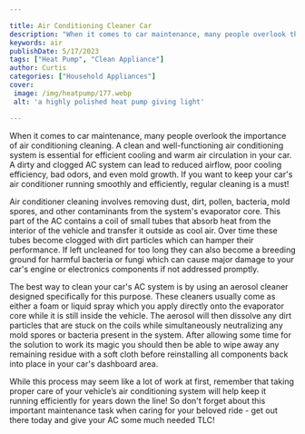```yaml
---

title: Air Conditioning Cleaner Car
description: "When it comes to car maintenance, many people overlook the importance of air conditioning cleaning. A clean and well-functioning a...keep reading to learn"
keywords: air
publishDate: 5/17/2023
tags: ["Heat Pump", "Clean Appliance"]
author: Curtis
categories: ["Household Appliances"]
cover: 
 image: /img/heatpump/177.webp
 alt: 'a highly polished heat pump giving light'

---
```


When it comes to car maintenance, many people overlook the importance of air conditioning cleaning. A clean and well-functioning air conditioning system is essential for efficient cooling and warm air circulation in your car. A dirty and clogged AC system can lead to reduced airflow, poor cooling efficiency, bad odors, and even mold growth. If you want to keep your car's air conditioner running smoothly and efficiently, regular cleaning is a must!

Air conditioner cleaning involves removing dust, dirt, pollen, bacteria, mold spores, and other contaminants from the system's evaporator core. This part of the AC contains a coil of small tubes that absorb heat from the interior of the vehicle and transfer it outside as cool air. Over time these tubes become clogged with dirt particles which can hamper their performance. If left uncleaned for too long they can also become a breeding ground for harmful bacteria or fungi which can cause major damage to your car's engine or electronics components if not addressed promptly.

The best way to clean your car's AC system is by using an aerosol cleaner designed specifically for this purpose. These cleaners usually come as either a foam or liquid spray which you apply directly onto the evaporator core while it is still inside the vehicle. The aerosol will then dissolve any dirt particles that are stuck on the coils while simultaneously neutralizing any mold spores or bacteria present in the system. After allowing some time for the solution to work its magic you should then be able to wipe away any remaining residue with a soft cloth before reinstalling all components back into place in your car's dashboard area.

While this process may seem like a lot of work at first, remember that taking proper care of your vehicle’s air conditioning system will help keep it running efficiently for years down the line! So don't forget about this important maintenance task when caring for your beloved ride - get out there today and give your AC some much needed TLC!
